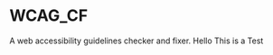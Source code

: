 # WCAG_CF
A web accessibility guidelines checker and fixer.
H e l l o   T h i s   i s   a   T e s t  
 